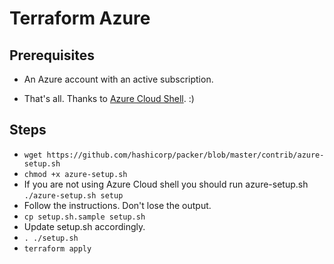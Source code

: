 # Terraform Azure

## Prerequisites

* An Azure account with an active subscription.

* That's all. Thanks to [Azure Cloud Shell](https://docs.microsoft.com/en-us/azure/cloud-shell/features). :)  

## Steps

* `wget https://github.com/hashicorp/packer/blob/master/contrib/azure-setup.sh`
* `chmod +x azure-setup.sh`
* If you are not using Azure Cloud shell you should run azure-setup.sh `./azure-setup.sh setup`
* Follow the instructions. Don't lose the output. 
* `cp setup.sh.sample setup.sh`
* Update setup.sh accordingly.
* `. ./setup.sh`
* `terraform apply`
